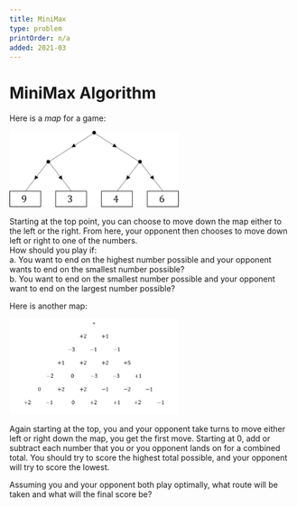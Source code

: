 ```yaml
---
title: MiniMax
type: problem
printOrder: n/a
added: 2021-03
---
```


# MiniMax Algorithm

Here is a *map* for a game:

<img src="../../images/minimax-1.png" width=300>  

Starting at the top point, you can choose to move down the map either to the left or the right. From here, your opponent then chooses to move down left or right to one of the numbers.  
How should you play if:  
a. You want to end on the highest number possible and your opponent wants to end on the smallest number possible?  
b. You want to end on the smallest number possible and your opponent want to end on the largest number possible?

Here is another map:

<img src="../../images/minimax-2.png" width=300>  

Again starting at the top, you and your opponent take turns to move either left or right down the map, you get the first move. Starting at 0, add or subtract each number that you or you opponent lands on for a combined total. You should try to score the highest total possible, and your opponent will try to score the lowest.

Assuming you and your opponent both play optimally, what route will be taken and what will the final score be?

